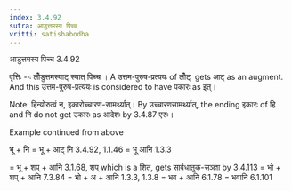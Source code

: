 ```yaml
---
index: 3.4.92
sutra: आडुत्तमस्य पिच्च
vritti: satishabodha
---
```



 आडुत्तमस्य पिच्च 3.4.92 


वृत्तिः --ः लोँडुत्तमस्‍याट् स्‍यात् पिच्‍च । A उत्तम-पुरुष-प्रत्ययः of लोँट्  gets आट् as an augment. And this उत्तम-पुरुष-प्रत्ययः is considered to have पकारः as इत्। 


Note: हिन्‍योरुत्‍वं न, इकारोच्‍चारण-सामर्थ्यात्। By उच्चारणसामर्थ्यात्, the ending इकारः of हि and नि do not get उकारः as आदेशः by 3.4.87 एरुः। 


Example continued from above 


भू + नि = भू + आट् नि 3.4.92, 1.1.46 = भू आनि 1.3.3 

= भू + शप् + आनि 3.1.68, शप् which is a शित्, gets सार्वधातुक-सञ्ज्ञा by 3.4.113 = भो + शप् + आनि 7.3.84 = भो + अ + आनि 1.3.3, 1.3.8 = भव + आनि 6.1.78 = भवानि 6.1.101 


